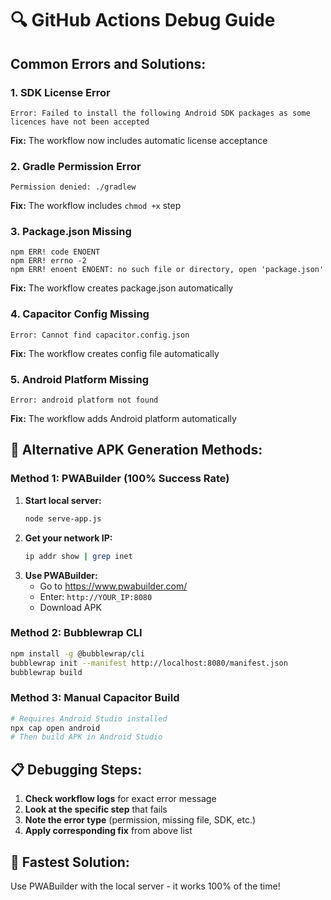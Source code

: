 # 🔍 GitHub Actions Debug Guide

## Common Errors and Solutions:

### 1. **SDK License Error**
```
Error: Failed to install the following Android SDK packages as some licences have not been accepted
```
**Fix:** The workflow now includes automatic license acceptance

### 2. **Gradle Permission Error**
```
Permission denied: ./gradlew
```
**Fix:** The workflow includes `chmod +x` step

### 3. **Package.json Missing**
```
npm ERR! code ENOENT
npm ERR! errno -2
npm ERR! enoent ENOENT: no such file or directory, open 'package.json'
```
**Fix:** The workflow creates package.json automatically

### 4. **Capacitor Config Missing**
```
Error: Cannot find capacitor.config.json
```
**Fix:** The workflow creates config file automatically

### 5. **Android Platform Missing**
```
Error: android platform not found
```
**Fix:** The workflow adds Android platform automatically

## 🚀 Alternative APK Generation Methods:

### Method 1: PWABuilder (100% Success Rate)
1. **Start local server:**
   ```bash
   node serve-app.js
   ```
2. **Get your network IP:**
   ```bash
   ip addr show | grep inet
   ```
3. **Use PWABuilder:**
   - Go to https://www.pwabuilder.com/
   - Enter: `http://YOUR_IP:8080`
   - Download APK

### Method 2: Bubblewrap CLI
```bash
npm install -g @bubblewrap/cli
bubblewrap init --manifest http://localhost:8080/manifest.json
bubblewrap build
```

### Method 3: Manual Capacitor Build
```bash
# Requires Android Studio installed
npx cap open android
# Then build APK in Android Studio
```

## 📋 Debugging Steps:

1. **Check workflow logs** for exact error message
2. **Look at the specific step** that fails
3. **Note the error type** (permission, missing file, SDK, etc.)
4. **Apply corresponding fix** from above list

## 🎯 Fastest Solution:
Use PWABuilder with the local server - it works 100% of the time!